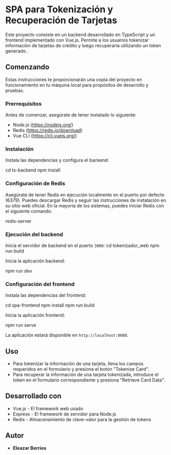 # SPA para Tokenización y Recuperación de Tarjetas

Este proyecto consiste en un backend desarrollado en TypeScript y un frontend implementado con Vue.js. Permite a los usuarios tokenizar información de tarjetas de crédito y luego recuperarla utilizando un token generado.

## Comenzando

Estas instrucciones te proporcionarán una copia del proyecto en funcionamiento en tu máquina local para propósitos de desarrollo y pruebas.

### Prerrequisitos

Antes de comenzar, asegúrate de tener instalado lo siguiente:

- Node.js (https://nodejs.org/)
- Redis (https://redis.io/download)
- Vue CLI (https://cli.vuejs.org/)

### Instalación

Instala las dependencias y configura el backend:

cd ts-backend
npm install

### Configuración de Redis

Asegúrate de tener Redis en ejecución localmente en el puerto por defecto (6379). Puedes descargar Redis y seguir las instrucciones de instalación en su sitio web oficial. En la mayoría de los sistemas, puedes iniciar Redis con el siguiente comando:

redis-server

### Ejecución del backend

Inicia el servidor de backend en el puerto `3000`:
cd tokenizador_web
npm run build

Inicia la aplicación backend:

npm run dev

### Configuración del frontend

Instala las dependencias del frontend:

cd spa-frontend
npm install
npm run build

Inicia la aplicación frontend:

npm run serve

La aplicación estará disponible en `http://localhost:8080`.

## Uso

- Para tokenizar la información de una tarjeta, llena los campos requeridos en el formulario y presiona el botón "Tokenize Card".
- Para recuperar la información de una tarjeta tokenizada, introduce el token en el formulario correspondiente y presiona "Retrieve Card Data".

## Desarrollado con

- Vue.js - El framework web usado
- Express - El framework de servidor para Node.js
- Redis - Almacenamiento de clave-valor para la gestión de tokens

## Autor

- **Eleazar Berrios**